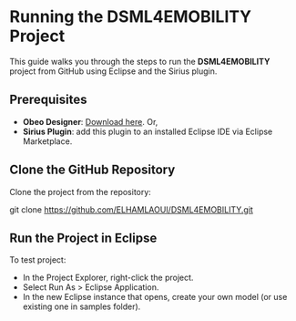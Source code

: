 # Running the DSML4EMOBILITY Project

This guide walks you through the steps to run the **DSML4EMOBILITY** project from GitHub using Eclipse and the Sirius plugin.

## Prerequisites
- **Obeo Designer**: [Download here](https://www.obeodesigner.com/en/download). Or,
- **Sirius Plugin**: add this plugin to an installed Eclipse IDE via Eclipse Marketplace.


## Clone the GitHub Repository
Clone the project from the repository:


git clone https://github.com/ELHAMLAOUI/DSML4EMOBILITY.git

## Run the Project in Eclipse
To test  project:

- In the Project Explorer, right-click the project.
- Select Run As > Eclipse Application.
- In the new Eclipse instance that opens, create your own model (or use existing one in samples folder).
